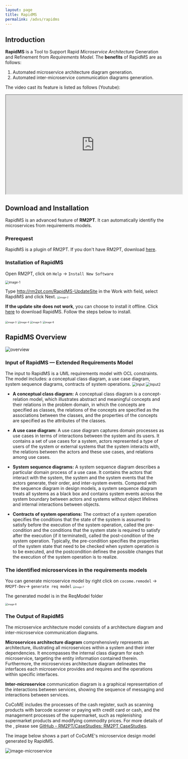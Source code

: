 ```yaml
---
layout: page
title: RapidMS
permalink: /advs/rapidms
---
```


## Introduction

**RapidMS** is a Tool to Support Rapid *Microservice Architecture* Generation and Refinement from *Requirements Model*. The **benefits** of RapidMS are as follows:

1. Automated microservice architecture diagram generation.
2. Automated inter-microservice communication diagrams generation.

The video cast its feature is listed as follows (Youtube):

<iframe class="uk-width-1-3@m" width="560" height="315" src="https://www.youtube.com/watch?v=H-zFJJxEgq4&t=3s" frameborder="1" allow="accelerometer; autoplay; encrypted-media; gyroscope; picture-in-picture" allowfullscreen>RapidMS Youtube Video</iframe>

## Download and Installation

RapidMS is an advanced feature of **RM2PT**. It can automatically identifiy the microservices from requirements models.

### Prerequest

RapidMS is a plugin of RM2PT. If you don't have RM2PT, download [here](https://rm2pt.com/downloads/).

### Installation of RapidMS

Open RM2PT, click on `Help` -> `Install New Software`

<img src="../../imgs/RapidMS/image-1.png" alt="image-1" style="zoom: 70%;" />

Type http://rm2pt.com/RapidMS-UpdateSite in the Work with field, select RapdiMS and click Next.
<img src="../../imgs/RapidMS/image-2.png" alt="image-2" style="zoom: 50%;" />

**If the update site does not work**, you can choose to install it offline. Click [here](https://github.com/RM2PT/RapidMS-UpdateSite/releases/download/v1.0.0/com.rm2pt.req2ms.updatesite-1.0.0-SNAPSHOT.zip) to download RapidMS. Follow the steps below to install.

<img title="" src="../../imgs/RapidMS/image-3.png" alt="image-3" style="zoom: 50%;" data-align="left">
<img src="../../imgs/RapidMS/image-4.png" alt="image-4" style="zoom: 50%;" />
<img src="../../imgs/RapidMS/image-5.png" alt="image-5" style="zoom: 50%;" />
<img src="../../imgs/RapidMS/image-6.png" alt="image-6" style="zoom: 50%;" />

## RapidMS Overview

<img title="" src="..\..\imgs\RapidMS\OverviewofRapidMS.png" alt="overview">

### Input of RapidMS — Extended Requirements Model

The input to RapidMS is a UML requirements model with OCL constraints. The model includes: a conceptual class diagram, a use case diagram, system sequence diagrams, contracts of system operations.
<img src="../../imgs/RapidMS/Input.png" alt="Input" style="zoom: 80%;" />
<img src="../../imgs/RapidMS/Input2.png" alt="Input2" style="zoom: 80%;" />
- **A conceptual class diagram:** A conceptual class diagram is a concept-relation model, which illustrates abstract and meaningful concepts and their relations in the problem domain, in which the concepts are specified as classes, the relations of the concepts are specified as the associations between the classes, and the properties of the concepts are specified as the attributes of the classes.

- **A use case diagram:** A use case diagram captures domain processes as use cases in terms of interactions between the system and its users. It contains a set of use cases for a system, actors represented a type of users of the system or external systems that the system interacts with, the relations between the actors and these use cases, and relations among use cases.

- **System sequence diagrams:** A system sequence diagram describes a particular domain process of a use case. It contains the actors that interact with the system, the system and the system events that the actors generate, their order, and inter-system events. Compared with the sequence diagram in design models, a system sequence diagram treats all systems as a black box and contains system events across the system boundary between actors and systems without object lifelines and internal interactions between objects.

- **Contracts of system operations:** The contract of a system operation specifies the conditions that the state of the system is assumed to satisfy before the execution of the system operation, called the pre-condition and the conditions that the system state is required to satisfy after the execution (if it terminated), called the post-condition of the system operation. Typically, the pre-condition specifies the properties of the system state that need to be checked when system operation is to be executed, and the postcondition defines the possible changes that the execution of the system operation is to realize.

### The identified microservices in the requirements models

You can generate microservice model by right click on `cocome.remodel` -> `RM2PT-Dev`-> `generate req model`
<img src="../../imgs/RapidMS/image-7.png" alt="image-7" style="zoom: 50%;" />

The generated model is in the ReqModel folder  

<img src="../../imgs/RapidMS/image-8.png" alt="image-8" style="zoom: 50%;" />  

### The Output of RapidMS

The microservice architecture model consists of a architecture diagram and inter-microservice communication diagrams. 

**Microservices architecture diagram** comprehensively represents an architecture, illustrating all microservices within a system and their inter dependencies. It encompasses the internal class diagram for each microservice, targeting the entity information contained therein. Furthermore, the microservices architecture diagram delineates the interfaces each microservice provides and requires and the operations within specific interfaces. 

**Inter-microservice** communication diagram is a graphical representation of the interactions between services, showing the sequence of messaging and interactions between services.

CoCoME includes the processes of the cash register, such as scanning products with barcode scanner or paying with credit card or cash, and the management processes of the supermarket, such as replenishing supermarket products and modifying commodity prices. For more details of the , please see [GitHub - RM2PT/CaseStudies: RM2PT CaseStudies](https://github.com/RM2PT/CaseStudies).

The image below shows a part of CoCoME's microservice design model generated by RapidMS.

![image-microservice](../../imgs/RapidMS/output.png)


